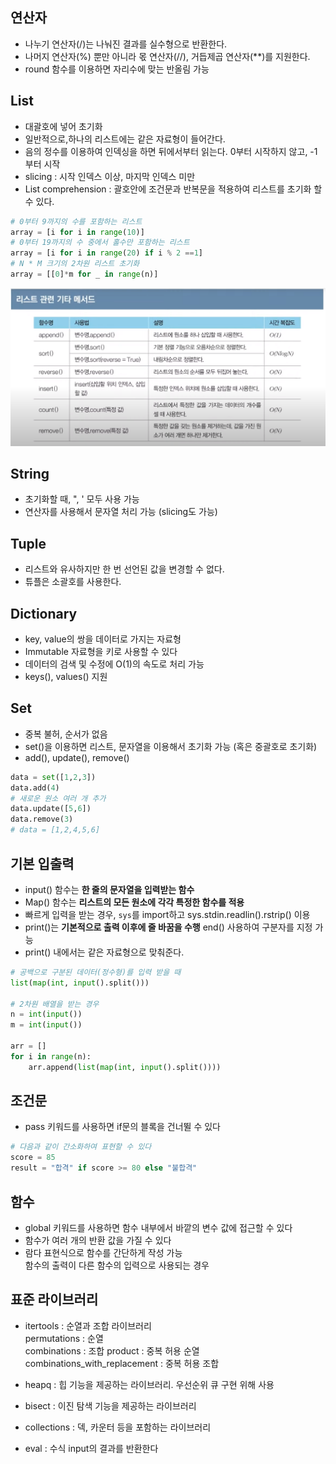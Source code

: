 ## 연산자

- 나누기 연산자(\/)는 나눠진 결과를 실수형으로 반환한다.
- 나머지 연산자(%) 뿐만 아니라 몫 연산자(\/\/), 거듭제곱 연산자(\*\*)를 지원한다.
- round 함수를 이용하면 자리수에 맞는 반올림 가능

## List

- 대괄호에 넣어 초기화
- 일반적으로,하나의 리스트에는 같은 자료형이 들어간다.
- 음의 정수를 이용하여 인덱싱을 하면 뒤에서부터 읽는다.
  0부터 시작하지 않고, -1부터 시작
- slicing : 시작 인덱스 이상, 마지막 인덱스 미만
- List comprehension : 괄호안에 조건문과 반복문을 적용하여 리스트를 초기화 할 수 있다.

```python
# 0부터 9까지의 수를 포함하는 리스트
array = [i for i in range(10)]
# 0부터 19까지의 수 중에서 홀수만 포함하는 리스트
array = [i for i in range(20) if i % 2 ==1]
# N * M 크기의 2차원 리스트 초기화
array = [[0]*m for _ in range(n)]
```

![list_method](./list_method.png)

## String

- 초기화할 때, ", ' 모두 사용 가능
- 연산자를 사용해서 문자열 처리 가능 (slicing도 가능)

## Tuple

- 리스트와 유사하지만 한 번 선언된 값을 변경할 수 없다.
- 튜플은 소괄호를 사용한다.

## Dictionary

- key, value의 쌍을 데이터로 가지는 자료형
- Immutable 자료형을 키로 사용할 수 있다
- 데이터의 검색 및 수정에 O(1)의 속도로 처리 가능
- keys(), values() 지원

## Set

- 중복 불허, 순서가 없음
- set()을 이용하면 리스트, 문자열을 이용해서 초기화 가능 (혹은 중괄호로 초기화)
- add(), update(), remove()

```python
data = set([1,2,3])
data.add(4)
# 새로운 원소 여러 개 추가
data.update([5,6])
data.remove(3)
# data = [1,2,4,5,6]
```

## 기본 입출력

- input() 함수는 __한 줄의 문자열을 입력받는 함수__
- Map() 함수는 __리스트의 모든 원소에 각각 특정한 함수를 적용__
- 빠르게 입력을 받는 경우, `sys`를 import하고 sys.stdin.readlin().rstrip() 이용
- print()는 __기본적으로 출력 이후에 줄 바꿈을 수행__ end() 사용하여 구분자를 지정 가능
- print() 내에서는 같은 자료형으로 맞춰준다.

```python
# 공백으로 구분된 데이터(정수형)를 입력 받을 때
list(map(int, input().split()))

# 2차원 배열을 받는 경우
n = int(input())
m = int(input())

arr = []
for i in range(n):
    arr.append(list(map(int, input().split())))
```

## 조건문

- pass 키워드를 사용하면 if문의 블록을 건너뛸 수 있다

```python
# 다음과 같이 간소화하여 표현할 수 있다
score = 85
result = "합격" if score >= 80 else "불합격"
```

## 함수

- global 키워드를 사용하면 함수 내부에서 바깥의 변수 값에 접근할 수 있다
- 함수가 여러 개의 반환 값을 가질 수 있다
- 람다 표현식으로 함수를 간단하게 작성 가능  
함수의 출력이 다른 함수의 입력으로 사용되는 경우

## 표준 라이브러리

- itertools : 순열과 조합 라이브러리  
permutations : 순열  
combinations : 조합
product : 중복 허용 순열
combinations_with_replacement : 중복 허용 조합

- heapq : 힙 기능을 제공하는 라이브러리. 우선순위 큐 구현 위해 사용
- bisect : 이진 탐색 기능을 제공하는 라이브러리
- collections : 덱, 카운터 등을 포함하는 라이브러리
- eval : 수식 input의 결과를 반환한다
